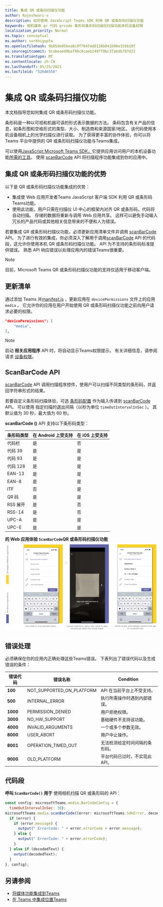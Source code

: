 ```yaml
---
title: 集成 QR 或条码扫描仪功能
author: Rajeshwari-v
description: 如何使用 JavaScript Teams SDK 利用 QR 或条形码扫描仪功能
keywords: 相机媒体 qr 代码 qrcode 条形码条形码扫描仪扫描功能本机设备权限
localization_priority: Normal
ms.topic: conceptual
ms.author: surbhigupta
ms.openlocfilehash: 9b85de05bea8c9f704f4d8138b041b90e159b10f
ms.sourcegitcommit: 9cabeaed9baf96c8caeb1497f0bc37abdb787d22
ms.translationtype: MT
ms.contentlocale: zh-CN
ms.lasthandoff: 05/25/2021
ms.locfileid: "52646558"
---
```

# <a name="integrate-qr-or-barcode-scanner-capability"></a>集成 QR 或条码扫描仪功能 

本文档指导您如何集成 QR 或条形码扫描仪功能。 

条形码是一种以可视和机器可读的形式表示数据的方法。 条码包含有关产品的信息，如条形图和空格形式的类型、大小、制造商和来源国家/地区。 该代码使用本机设备相机上的光学扫描仪进行读取。 为了获得更丰富的协作体验，你可以将 Teams 平台中提供的 QR 或条形码扫描仪功能与Teams集成。   

可以使用[JavaScript Microsoft Teams SDK，](/javascript/api/overview/msteams-client?view=msteams-client-js-latest&preserve-view=true)它提供应用访问用户的本机设备功能[所需的工具](native-device-permissions.md)。 使用 [scanBarCode](/javascript/api/@microsoft/teams-js/microsoftteams.media?view=msteams-client-js-latest&preserve-view=true#scanBarCode__error__SdkError__decodedText__string_____void__BarCodeConfig_) API 将扫描程序功能集成到你的应用中。 

## <a name="advantage-of-integrating-qr-or-barcode-scanner-capability"></a>集成 QR 或条形码扫描仪功能的优势

以下是 QR 或条形码扫描仪功能集成的优势： 

* 集成使 Web 应用开发者Teams JavaScript 客户端 SDK 利用 QR 或条形码Teams功能。
* 使用此功能，用户只需在扫描仪 UI 中心的框架内对齐 QR 或条形码，代码将自动扫描。 存储的数据将重新与调用 Web 应用共享。 这样可以避免手动输入冗长的产品代码或其他相关信息带来的不便和人为错误。

若要集成 QR 或条形码扫描仪功能，必须更新应用清单文件并调用 [scanBarCode](/javascript/api/@microsoft/teams-js/microsoftteams.media?view=msteams-client-js-latest&preserve-view=true#scanBarCode__error__SdkError__decodedText__string_____void__BarCodeConfig_) API。 为了进行有效的集成，你必须深入了解用于调用[scanBarCode](/javascript/api/@microsoft/teams-js/microsoftteams.media?view=msteams-client-js-latest&preserve-view=true#scanBarCode__error__SdkError__decodedText__string_____void__BarCodeConfig_) API 的代码段，这允许你使用本机 QR 或条形码扫描仪功能。 [](#code-snippet) API 为不支持的条形码标准提供错误。
熟悉 API 响应错误以处理应用[](#error-handling)内的错误Teams很重要。

> [!NOTE] 
> 目前，Microsoft Teams QR 或条形码扫描仪功能的支持仅适用于移动客户端。

## <a name="update-manifest"></a>更新清单

通过添加 Teams 并[manifest.js](../../resources/schema/manifest-schema.md#devicepermissions) ，更新应用在 `devicePermissions` 文件上的应用 `media` 。 它允许你的应用在用户开始使用 QR 或条形码扫描仪功能之前向用户请求必要的权限。

``` json
"devicePermissions": [
    "media",
],
```

> [!NOTE]
> 启动 **相关应用程序** API 时，将自动显示Teams权限提示。 有关详细信息，请参阅请求 [设备权限](native-device-permissions.md)。

## <a name="scanbarcode-api"></a>ScanBarCode API

[scanBarCode](/javascript/api/@microsoft/teams-js/microsoftteams.media?view=msteams-client-js-latest&preserve-view=true#scanBarCode__error__SdkError__decodedText__string_____void__BarCodeConfig_) API 调用扫描程序控件，使用户可以扫描不同类型的条形码，并返回字符串形式的结果。

若要自定义条形码扫描体验，可选 [条形码配置](/javascript/api/@microsoft/teams-js/microsoftteams.media.barcodeconfig?view=msteams-client-js-latest&preserve-view=true) 作为输入传递到 [scanBarCode](/javascript/api/@microsoft/teams-js/microsoftteams.media?view=msteams-client-js-latest&preserve-view=true#scanBarCode__error__SdkError__decodedText__string_____void__BarCodeConfig_) API。 可以使用 指定扫描的退出间隔（以秒为单位 `timeOutIntervalInSec` ）。 其默认值为 30 秒，最大值为 60 秒。

**scanBarCode ()** API 支持以下条形码类型：

| 条形码类型 | 在 Android 上受支持 | 在 iOS 上受支持 |
| ---------- | ---------- | ------------ |
| 代码栏 | 是 | 否 |
| 代码 39 | 是 | 是 | 
| 代码 93 | 是 | 是 |
| 代码 128 | 是 | 是 |
| EAN-13 | 是 | 是 |
| EAN-8 | 是 | 是 |
| ITF | 否 | 是 |
| QR 码 | 是 | 是 |
| RSS 展开 | 是 | 否 |
| RSS-14 | 是 | 否 |
| UPC-A | 是 | 是 |
| UPC-E | 是 | 是 |

**的 Web 应用体验 `ScanBarCode`QR 或条形码扫描仪功能** 
 ![ Web 应用体验的 API，适用于 qr 或条形码扫描仪功能](../../assets/images/tabs/qr-barcode-scanner-capability.png)

## <a name="error-handling"></a>错误处理

必须确保在你的应用内正确处理这些Teams错误。 下表列出了错误代码以及生成错误的条件： 

|错误代码 |  错误名称     | Condition|
| --------- | --------------- | -------- |
| **100** | NOT_SUPPORTED_ON_PLATFORM | API 在当前平台上不受支持。|
| **500** | INTERNAL_ERROR | 执行所需操作时遇到内部错误。|
| **1000** | PERMISSION_DENIED |用户拒绝权限。|
| **3000** | NO_HW_SUPPORT | 基础硬件不支持该功能。|
| **4000** | INVALID_ARGUMENTS | 一个或多个参数无效。|
| **8000** | USER_ABORT |用户中止操作。|
| **8001** | OPERATION_TIMED_OUT | 无法检测给定时间间隔的条形码。|
| **9000** | OLD_PLATFORM | 平台代码已过时，不实现此 API。|

## <a name="code-snippet"></a>代码段

**呼叫 `ScanBarCode()` 用于** 使用相机扫描 QR 或条形码的 API：

```javascript
const config: microsoftTeams.media.BarCodeConfig = {
  timeOutIntervalInSec: 30};
microsoftTeams.media.scanBarCode((error: microsoftTeams.SdkError, decodedText: string) => {
  if (error) {
    if (error.message) {
      output(" ErrorCode: " + error.errorCode + error.message);
    } else {
      output(" ErrorCode: " + error.errorCode);
    }
  } else if (decodedText) {
    output(decodedText);
  }
}, config);
```

## <a name="see-also"></a>另请参阅

* [将媒体功能集成到Teams](mobile-camera-image-permissions.md)
* [在 Teams 中集成位置Teams](location-capability.md)
